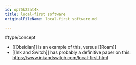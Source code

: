 ```yaml
---
id: op75k22at4k
title: local-first software
originalFileName: local-first software.md

---
```


#type/concept

* [[Obsidian]] is an example of this, versus [[Roam]]
* [[Ink and Switch]] has probably a definitive paper on this: https://www.inkandswitch.com/local-first.html
